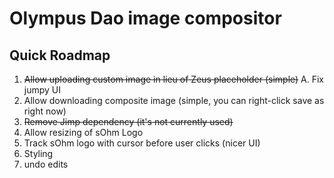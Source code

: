 # Olympus Dao image compositor

## Quick Roadmap

1. ~~Allow uploading custom image in lieu of Zeus placeholder (simple)~~
  A. Fix jumpy UI
2. Allow downloading composite image (simple, you can right-click save as right now)
3. ~~Remove Jimp dependency (it's not currently used)~~
4. Allow resizing of sOhm Logo
5. Track sOhm logo with cursor before user clicks (nicer UI)
6. Styling
7. undo edits
